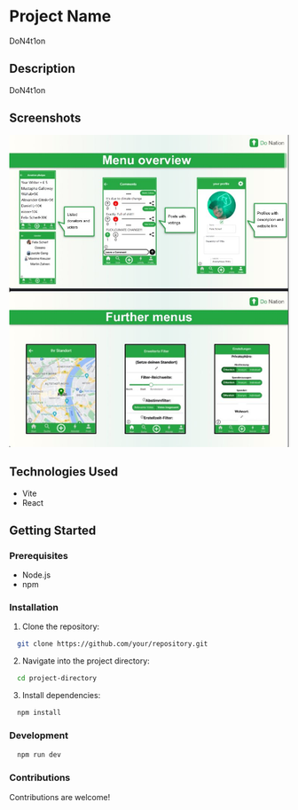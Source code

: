 # Project Name

DoN4t1on

## Description

DoN4t1on

## Screenshots

![Donation Web UI](donation-web.jpg)

## Technologies Used

- Vite
- React

## Getting Started

### Prerequisites

- Node.js
- npm

### Installation

1. Clone the repository:

```bash
  git clone https://github.com/your/repository.git
```

2. Navigate into the project directory:

```bash
  cd project-directory
```

3. Install dependencies:

```bash
  npm install
```

### Development

```bash
  npm run dev
```

### Contributions

Contributions are welcome!
